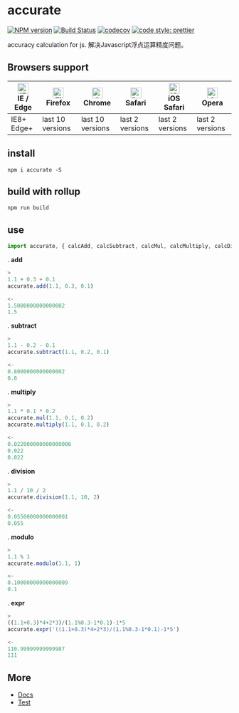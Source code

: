 # accurate

[![NPM version](https://img.shields.io/npm/v/accurate.svg?style=flat)](https://www.npmjs.com/package/accurate)
[![Build Status](https://travis-ci.org/Ipxxiao/accurate.svg?branch=master)](https://travis-ci.org/Ipxxiao/accurate)
[![codecov](https://codecov.io/gh/Ipxxiao/accurate/branch/master/graph/badge.svg)](https://codecov.io/gh/Ipxxiao/accurate)
[![code style: prettier](https://img.shields.io/badge/code_style-prettier-ff69b4.svg?style=flat-square)](https://github.com/prettier/prettier)

accuracy calculation for js. 解决Javascript浮点运算精度问题。

## Browsers support

| [<img src="https://raw.githubusercontent.com/alrra/browser-logos/master/src/edge/edge_48x48.png" alt="IE / Edge" width="24px" height="24px" />](http://godban.github.io/browsers-support-badges/)</br>IE / Edge | [<img src="https://raw.githubusercontent.com/alrra/browser-logos/master/src/firefox/firefox_48x48.png" alt="Firefox" width="24px" height="24px" />](http://godban.github.io/browsers-support-badges/)</br>Firefox | [<img src="https://raw.githubusercontent.com/alrra/browser-logos/master/src/chrome/chrome_48x48.png" alt="Chrome" width="24px" height="24px" />](http://godban.github.io/browsers-support-badges/)</br>Chrome | [<img src="https://raw.githubusercontent.com/alrra/browser-logos/master/src/safari/safari_48x48.png" alt="Safari" width="24px" height="24px" />](http://godban.github.io/browsers-support-badges/)</br>Safari | [<img src="https://raw.githubusercontent.com/alrra/browser-logos/master/src/safari-ios/safari-ios_48x48.png" alt="iOS Safari" width="24px" height="24px" />](http://godban.github.io/browsers-support-badges/)</br>iOS Safari | [<img src="https://raw.githubusercontent.com/alrra/browser-logos/master/src/opera/opera_48x48.png" alt="Opera" width="24px" height="24px" />](http://godban.github.io/browsers-support-badges/)</br>Opera |
| --------------------------------------------------------------------------------------------------------------------------------------------------------------------------------------------------------------- | ----------------------------------------------------------------------------------------------------------------------------------------------------------------------------------------------------------------- | ------------------------------------------------------------------------------------------------------------------------------------------------------------------------------------------------------------- | ------------------------------------------------------------------------------------------------------------------------------------------------------------------------------------------------------------- | ----------------------------------------------------------------------------------------------------------------------------------------------------------------------------------------------------------------------------- | --------------------------------------------------------------------------------------------------------------------------------------------------------------------------------------------------------- |
| IE8+ Edge+                                                                                                                                                                                                      | last 10 versions                                                                                                                                                                                                  | last 10 versions                                                                                                                                                                                              | last 2 versions                                                                                                                                                                                               | last 2 versions                                                                                                                                                                                                               | last 2 versions                                                                                                                                                                                           |

## install

``` base
npm i accurate -S
```

## build with rollup

``` base
npm run build
```

## use

``` javascript 
import accurate, { calcAdd, calcSubtract, calcMul, calcMultiply, calcDivision, calcModulo, calcExpr } from 'accurate'
```


. **add**
``` javascript
>
1.1 + 0.3 + 0.1
accurate.add(1.1, 0.3, 0.1)
```

``` javascript
<-
1.5000000000000002
1.5
```

. **subtract**
``` javascript
>
1.1 - 0.2 - 0.1
accurate.subtract(1.1, 0.2, 0.1)
```

``` javascript
<-
0.8000000000000002
0.8
```

. **multiply**
``` javascript
>
1.1 * 0.1 * 0.2
accurate.mul(1.1, 0.1, 0.2)
accurate.multiply(1.1, 0.1, 0.2)
```

``` javascript
<-
0.022000000000000006
0.022
0.022
```

. **division**
``` javascript
>
1.1 / 10 / 2
accurate.division(1.1, 10, 2)
```

``` javascript
<-
0.05500000000000001
0.055
```

. **modulo**
``` javascript
>
1.1 % 1
accurate.modulo(1.1, 1)
```

``` javascript
<-
0.10000000000000009
0.1
```

. **expr**
``` javascript
>
((1.1+0.3)*4+2*3)/(1.1%0.3-1*0.1)-1*5
accurate.expr('((1.1+0.3)*4+2*3)/(1.1%0.3-1*0.1)-1*5')
```

``` javascript
<-
110.99999999999987
111
```

## More
- [Docs](https://github.com/Ipxxiao/accurate/tree/master/docs)
- [Test](https://github.com/Ipxxiao/accurate/blob/master/__tests__/index.spec.ts)